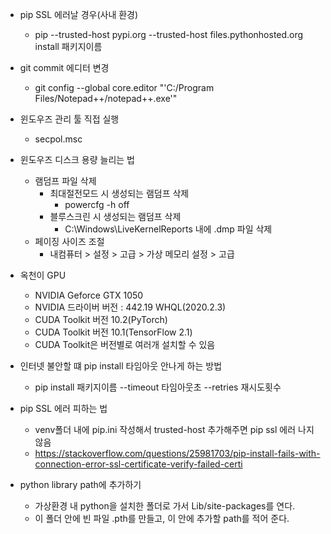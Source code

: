 - pip SSL 에러날 경우(사내 환경)
	- pip --trusted-host pypi.org --trusted-host files.pythonhosted.org install 패키지이름

- git commit 에디터 변경
	- git config --global core.editor "'C:/Program Files/Notepad++/notepad++.exe'"

- 윈도우즈 관리 툴 직접 실행
	- secpol.msc

- 윈도우즈 디스크 용량 늘리는 법
	- 램덤프 파일 삭제
		- 최대절전모드 시 생성되는 램덤프 삭제
			- powercfg -h off
		- 블루스크린 시 생성되는 램덤프 삭제
			- C:\Windows\LiveKernelReports 내에 .dmp 파일 삭제
	- 페이징 사이즈 조절
		- 내컴퓨터 > 설정 > 고급 > 가상 메모리 설정 > 고급

- 옥천이 GPU
	- NVIDIA Geforce GTX 1050
	- NVIDIA 드라이버 버전 : 442.19 WHQL(2020.2.3)
	- CUDA Toolkit 버전 10.2(PyTorch)
	- CUDA Toolkit 버전 10.1(TensorFlow 2.1)
	- CUDA Toolkit은 버전별로 여러개 설치할 수 있음

- 인터넷 불안할 떄 pip install 타임아웃 안나게 하는 방법
	- pip install 패키지이름 --timeout 타임아웃초 --retries 재시도횟수

- pip SSL 에러 피하는 법
	- venv폴더 내에 pip.ini 작성해서 trusted-host 추가해주면 pip ssl 에러 나지 않음
	- <https://stackoverflow.com/questions/25981703/pip-install-fails-with-connection-error-ssl-certificate-verify-failed-certi>

- python library path에 추가하기
	- 가상환경 내 python을 설치한 폴더로 가서 Lib/site-packages를 연다.
	- 이 폴더 안에 빈 파일 .pth를 만들고, 이 안에 추가할 path를 적어 준다.